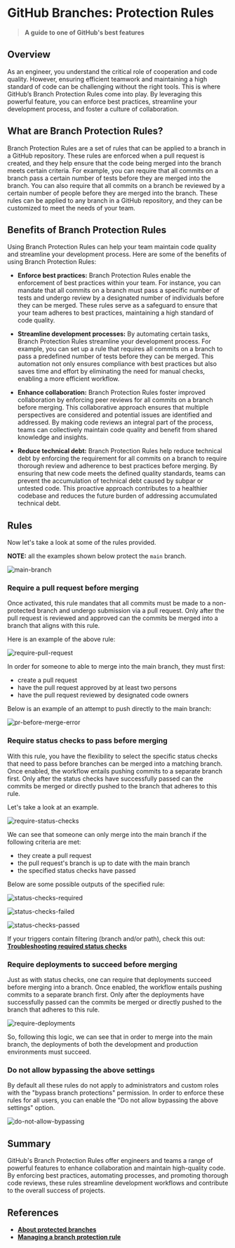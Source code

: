 # GitHub Branches: Protection Rules

> **A guide to one of GitHub's best features**

## Overview

As an engineer, you understand the critical role of cooperation and code quality. However, ensuring efficient teamwork and maintaining a high standard of code can be challenging without the right tools. This is where GitHub’s Branch Protection Rules come into play. By leveraging this powerful feature, you can enforce best practices, streamline your development process, and foster a culture of collaboration.

## What are Branch Protection Rules?

Branch Protection Rules are a set of rules that can be applied to a branch in a GitHub repository. These rules are enforced when a pull request is created, and they help ensure that the code being merged into the branch meets certain criteria. For example, you can require that all commits on a branch pass a certain number of tests before they are merged into the branch. You can also require that all commits on a branch be reviewed by a certain number of people before they are merged into the branch. These rules can be applied to any branch in a GitHub repository, and they can be customized to meet the needs of your team.

## Benefits of Branch Protection Rules

Using Branch Protection Rules can help your team maintain code quality and streamline your development process. Here are some of the benefits of using Branch Protection Rules:

- **Enforce best practices:** Branch Protection Rules enable the enforcement of best practices within your team. For instance, you can mandate that all commits on a branch must pass a specific number of tests and undergo review by a designated number of individuals before they can be merged. These rules serve as a safeguard to ensure that your team adheres to best practices, maintaining a high standard of code quality.

- **Streamline development processes:** By automating certain tasks, Branch Protection Rules streamline your development process. For example, you can set up a rule that requires all commits on a branch to pass a predefined number of tests before they can be merged. This automation not only ensures compliance with best practices but also saves time and effort by eliminating the need for manual checks, enabling a more efficient workflow.

- **Enhance collaboration:** Branch Protection Rules foster improved collaboration by enforcing peer reviews for all commits on a branch before merging. This collaborative approach ensures that multiple perspectives are considered and potential issues are identified and addressed. By making code reviews an integral part of the process, teams can collectively maintain code quality and benefit from shared knowledge and insights.

- **Reduce technical debt:** Branch Protection Rules help reduce technical debt by enforcing the requirement for all commits on a branch to require thorough review and adherence to best practices before merging. By ensuring that new code meets the defined quality standards, teams can prevent the accumulation of technical debt caused by subpar or untested code. This proactive approach contributes to a healthier codebase and reduces the future burden of addressing accumulated technical debt.

## Rules

Now let's take a look at some of the rules provided.

**NOTE:** all the examples shown below protect the `main` branch.

![main-branch](/assets/images/branches/main-branch.png)

### Require a pull request before merging

Once activated, this rule mandates that all commits must be made to a non-protected branch and undergo submission via a pull request. Only after the pull request is reviewed and approved can the commits be merged into a branch that aligns with this rule.

Here is an example of the above rule:

![require-pull-request](/assets/images/branches/require-pull-request.png)

In order for someone to able to merge into the main branch, they must first:

- create a pull request
- have the pull request approved by at least two persons
- have the pull request reviewed by designated code owners

Below is an example of an attempt to push directly to the main branch:

![pr-before-merge-error](/assets/images/branches/pr-before-merge-error.png)

### Require status checks to pass before merging

With this rule, you have the flexibility to select the specific status checks that need to pass before branches can be merged into a matching branch. Once enabled, the workflow entails pushing commits to a separate branch first. Only after the status checks have successfully passed can the commits be merged or directly pushed to the branch that adheres to this rule.

Let's take a look at an example.

![require-status-checks](/assets/images/branches/require-status-checks.png)

We can see that someone can only merge into the main branch if the following criteria are met:

- they create a pull request
- the pull request's branch is up to date with the main branch
- the specified status checks have passed

Below are some possible outputs of the specified rule:

![status-checks-required](/assets/images/branches/status-checks-required.png)

![status-checks-failed](/assets/images/branches/status-checks-failed.png)

![status-checks-passed](/assets/images/branches/status-checks-passed.png)

If your triggers contain filtering (branch and/or path), check this out: [**Troubleshooting required status checks**](https://docs.github.com/en/repositories/configuring-branches-and-merges-in-your-repository/managing-protected-branches/troubleshooting-required-status-checks)

### Require deployments to succeed before merging

Just as with status checks, one can require that deployments succeed before merging into a branch. Once enabled, the workflow entails pushing commits to a separate branch first. Only after the deployments have successfully passed can the commits be merged or directly pushed to the branch that adheres to this rule.

![require-deployments](/assets/images/branches/require-deployments.png)

So, following this logic, we can see that in order to merge into the main branch, the deployments of both the development and production environments must succeed.

### Do not allow bypassing the above settings

By default all these rules do not apply to administrators and custom roles with the "bypass branch protections" permission. In order to enforce these rules for all users, you can enable the "Do not allow bypassing the above settings" option.

![do-not-allow-bypassing](/assets/images/branches/do-not-allow-bypassing.png)

## Summary

GitHub's Branch Protection Rules offer engineers and teams a range of powerful features to enhance collaboration and maintain high-quality code. By enforcing best practices, automating processes, and promoting thorough code reviews, these rules streamline development workflows and contribute to the overall success of projects.

## References

- [**About protected branches**](https://docs.github.com/en/repositories/configuring-branches-and-merges-in-your-repository/managing-protected-branches/about-protected-branches)
- [**Managing a branch protection rule**](https://docs.github.com/en/repositories/configuring-branches-and-merges-in-your-repository/managing-protected-branches/managing-a-branch-protection-rule)
